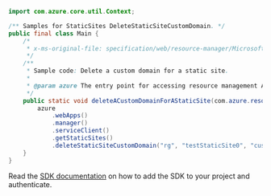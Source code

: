 ```java
import com.azure.core.util.Context;

/** Samples for StaticSites DeleteStaticSiteCustomDomain. */
public final class Main {
    /*
     * x-ms-original-file: specification/web/resource-manager/Microsoft.Web/stable/2021-03-01/examples/DeleteStaticSiteCustomDomain.json
     */
    /**
     * Sample code: Delete a custom domain for a static site.
     *
     * @param azure The entry point for accessing resource management APIs in Azure.
     */
    public static void deleteACustomDomainForAStaticSite(com.azure.resourcemanager.AzureResourceManager azure) {
        azure
            .webApps()
            .manager()
            .serviceClient()
            .getStaticSites()
            .deleteStaticSiteCustomDomain("rg", "testStaticSite0", "custom.domain.net", Context.NONE);
    }
}
```

Read the [SDK documentation](https://github.com/Azure/azure-sdk-for-java/blob/azure-resourcemanager_2.15.0/sdk/resourcemanager/azure-resourcemanager/README.md) on how to add the SDK to your project and authenticate.
